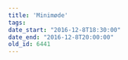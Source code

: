 ```yaml
---
title: 'Minimøde'
tags:
date_start: "2016-12-8T18:30:00"
date_end: "2016-12-8T20:00:00"
old_id: 6441
---
```

